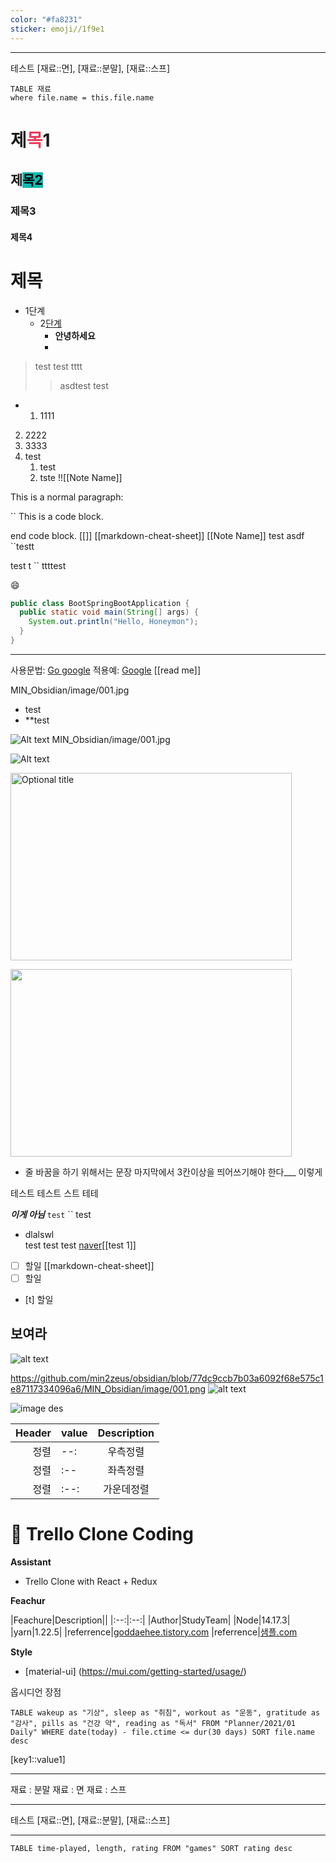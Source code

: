 ```yaml
---
color: "#fa8231"
sticker: emoji//1f9e1
---
```

-----------

테스트 [재료::면], [재료::분말], [재료::스프]
```dataview
TABLE 재료
where file.name = this.file.name
```


# 제<span style='color:#eb3b5a'>목</span>1
## 제<mark style='background:#0fb9b1'>목2</mark>
### 제목3
#### 제목4
제목
====== 


+ 1단계
	+ 2[단계](https://wts.mocomsys.com)
		+ **안녕하세요**
		+ 
> test 
> test
> tttt
> 	> asdtest
              test
              
  * 1. 1111
  2. 2222
  3. 3333
1. test
	1. test
	2. tste
!![[Note Name]]


This is a normal paragraph:

   `` This is a code block.
    
end code block.
[[]]
[[markdown-cheat-sheet]]
[[Note Name]]
test asdf
	``testt

test
   t
`` ttttest


😄

```java
public class BootSpringBootApplication {
  public static void main(String[] args) {
    System.out.println("Hello, Honeymon");
  }
}
```
***

사용문법: [Go google](Google)
적용예: [Google](https://google.com)
[[read me]]

MIN_Obsidian/image/001.jpg
* test
* **test 

![Alt text](001.jpg "Optional title")
MIN_Obsidian/image/001.jpg



![Alt text](/image/001.png "RubberDuck")

<img src="/image/001.png" width="450px" height="300px" title="px(픽셀) 크기 설정" alt="Optional title"></img><br/>


<img src="001.jpg" width="450px" height="300px"></img>


* 줄 바꿈을 하기 위해서는 문장 마지막에서 3칸이상을 띄어쓰기해야 한다___   이렇게

 테스트
	테스트
	스트
	테테

___이게 아님___
``` test ```
`` test

+ dlalswl     
  test
  test
  test
  [naver](https://www.naver.com)[[test 1]]
  
- [ ] 할일 [[markdown-cheat-sheet]]
- [ ] 할일
- [t] 할일
## 보여라
![alt text](https://github.com/min2zeus/obsidian/blob/77dc9ccb7b03a6092f68e575c1e8711733)

https://github.com/min2zeus/obsidian/blob/77dc9ccb7b03a6092f68e575c1e87117334096a6/MIN_Obsidian/image/001.png
![alt text](https://www.markdownguide.org/assets/images/tux.png)



![image des](image/001.jpg)

| Header | value | Description |
| --: | :-- | :--: |
| 정렬 | --: | 우측정렬 |
| 정렬 | :-- | 좌측정렬 |
| 정렬 | :--: | 가운데정렬 |


# 🙏 Trello Clone Coding

**Assistant**
 - Trello Clone with React + Redux

**Feachur**

|Feachure|Description||
|:--:|:--:|
|Author|StudyTeam|
|Node|14.17.3|
|yarn|1.22.5|
|referrence|[goddaehee.tistory.com](http://goddaehee.tistory.com/)
|referrence|[샘플.com](http://샘플.com/)



**Style**
 - [material-ui] (https://mui.com/getting-started/usage/)



옵시디언 장점


```dataview
TABLE wakeup as "기상", sleep as "취침", workout as "운동", gratitude as "감사", pills as "건강 약", reading as "독서" FROM "Planner/2021/01 Daily" WHERE date(today) - file.ctime <= dur(30 days) SORT file.name desc
```
[key1::value1]

---
재료 : 분말
재료 : 면
재료 : 스프

---

테스트 [재료::면], [재료::분말], [재료::스프]


---

```dataview
TABLE time-played, length, rating FROM "games" SORT rating desc
```

